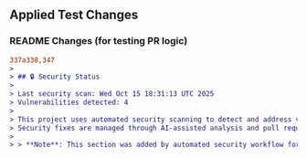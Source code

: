 ## Applied Test Changes

### README Changes (for testing PR logic)
```diff
337a338,347
> 
> ## 🔒 Security Status
> 
> Last security scan: Wed Oct 15 18:31:13 UTC 2025
> Vulnerabilities detected: 4
> 
> This project uses automated security scanning to detect and address vulnerabilities.
> Security fixes are managed through AI-assisted analysis and pull requests.
> 
> > **Note**: This section was added by automated security workflow for testing PR logic.
```
